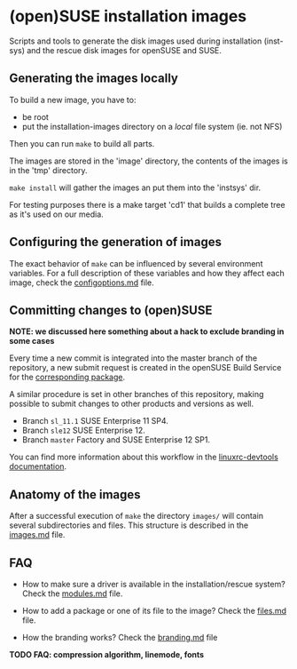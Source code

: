 # (open)SUSE installation images

Scripts and tools to generate the disk images used during installation
(inst-sys) and the rescue disk images for openSUSE and SUSE.

## Generating the images locally

To build a new image, you have to:

* be root
* put the installation-images directory on a *local* file system (ie. not NFS)

Then you can run ```make``` to build all parts.

The images are stored in the 'image' directory, the contents of the images
is in the 'tmp' directory.

```make install``` will gather the images an put them into the 'instsys' dir.

For testing purposes there is a make target 'cd1' that builds a complete
tree as it's used on our media.

## Configuring the generation of images

The exact behavior of ```make``` can be influenced by several environment
variables. For a full description of these variables and how they affect each
image, check the [configoptions.md](configoptions.md) file.

## Committing changes to (open)SUSE

**NOTE: we discussed here something about a hack to exclude branding in some cases**

Every time a new commit is integrated into the master branch of the repository,
a new submit request is created in the openSUSE Build Service for the
[corresponding package](https://build.opensuse.org/package/show/openSUSE:Factory/installation-images-openSUSE).

A similar procedure is set in other branches of this repository, making possible
to submit changes to other products and versions as well.

* Branch ```sl_11.1``` SUSE Enterprise 11 SP4.
* Branch ```sle12``` SUSE Enterprise 12.
* Branch ```master``` Factory and SUSE Enterprise 12 SP1.

You can find more information about this workflow in the [linuxrc-devtools
documentation](https://github.com/openSUSE/linuxrc-devtools#opensuse-development).

## Anatomy of the images

After a successful execution of ```make``` the directory ```images/``` will
contain several subdirectories and files. This structure is described in the
[images.md](images.md) file.

## FAQ

* How to make sure a driver is available in the installation/rescue system?
  Check the [modules.md](modules.md) file.

* How to add a package or one of its file to the image?
  Check the [files.md](files.md) file.

* How the branding works?
  Check the [branding.md](branding.md) file

**TODO FAQ: compression algorithm, linemode, fonts**
